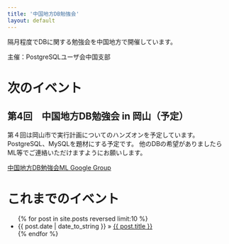 ```yaml
---
title: '中国地方DB勉強会'
layout: default
---
```


隔月程度でDBに関する勉強会を中国地方で開催しています。

主催：PostgreSQLユーザ会中国支部

# 次のイベント

## 第4回　中国地方DB勉強会 in 岡山（予定）

第４回は岡山市で実行計画についてのハンズオンを予定しています。
PostgreSQL、MySQLを題材にする予定です。
他のDBの希望がありましたらML等でご連絡いただけますようにお願いします。

[中国地方DB勉強会ML Google Group](https://groups.google.com/forum/#!forum/dbstudychugoku)


# これまでのイベント

<ul class="posts">
{% for post in site.posts reversed limit:10 %}
<li><span>{{ post.date | date_to_string }}</span> &raquo; <a href="{{ post.url }}">{{ post.title }}</a></li>
{% endfor %}
</ul>
